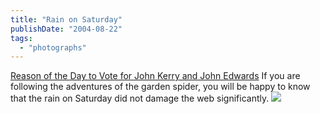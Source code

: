```yaml
---
title: "Rain on Saturday"
publishDate: "2004-08-22"
tags: 
  - "photographs"
---
```


[Reason of the Day to Vote for John Kerry and John Edwards](http://www.thirdlayer.org/sw/vote/index.html) If you are following the adventures of the garden spider, you will be happy to know that the rain on Saturday did not damage the web significantly. ![](images/webspider4.jpg)
